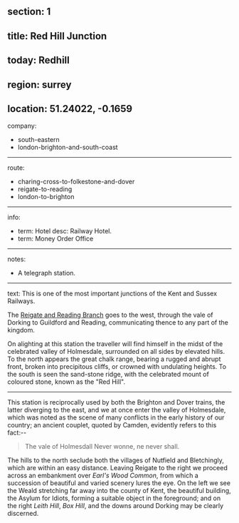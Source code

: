 section: 1
----
title: Red Hill Junction
----
today: Redhill
----
region: surrey
----
location: 51.24022, -0.1659
----
company:
- south-eastern
- london-brighton-and-south-coast
----
route:
- charing-cross-to-folkestone-and-dover
- reigate-to-reading
- london-to-brighton
----
info:
- term: Hotel
  desc: Railway Hotel.
- term: Money Order Office
----
notes:
- A telegraph station.
----
text: This is one of the most important junctions of the Kent and Sussex Railways.

The [Reigate and Reading Branch](/routes/reigate-to-reading) goes to the west, through the vale of Dorking to Guildford and Reading, communicating thence to any part of the kingdom.

On alighting at this station the traveller will find himself in the midst of the celebrated valley of Holmesdale, surrounded on all sides by elevated hills. To the north appears the great chalk range, bearing a rugged and abrupt front, broken into precipitous cliffs, or crowned with undulating heights. To the south is seen the sand-stone ridge, with the celebrated mount of coloured stone, known as the "Red Hill".

* * *

This station is reciprocally used by both the Brighton and Dover trains, the latter diverging to the east, and we at once enter the valley of Holmesdale, which was noted as the scene of many conflicts in the early history of our country; an ancient couplet, quoted by Camden, evidently refers to this fact:--

> The vale of Holmesdall
> Never wonne, ne never shall.

The hills to the north seclude both the villages of Nutfield and Bletchingly, which are within an easy distance. Leaving Reigate to the right we proceed across an embankment over *Earl's Wood Common*, from which a succession of beautiful and varied scenery lures the eye. On the left we see the Weald stretching far away into the county of Kent, the beautiful building, the Asylum for Idiots, forming a suitable object in the foreground; and on the right *Leith Hill*, *Box Hill*, and the downs around Dorking may be clearly discerned.

